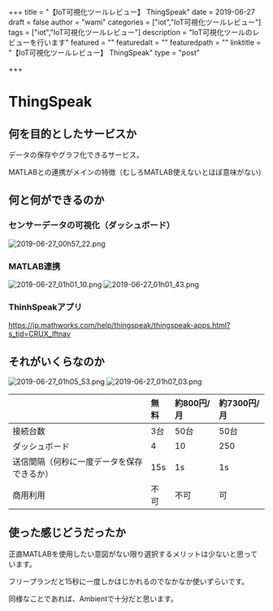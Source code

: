 +++
title = "【IoT可視化ツールレビュー】 ThingSpeak"
date = 2019-06-27
draft = false
author = "wami"
categories = ["iot","IoT可視化ツールレビュー"]
tags = ["iot","IoT可視化ツールレビュー"]
description = "IoT可視化ツールのレビューを行います"
featured = ""
featuredalt = ""
featuredpath = ""
linktitle = "【IoT可視化ツールレビュー】 ThingSpeak"
type = "post"

+++


# ThingSpeak

## 何を目的としたサービスか

データの保存やグラフ化できるサービス。

MATLABとの連携がメインの特徴（むしろMATLAB使えないとほぼ意味がない）

## 何と何ができるのか

### センサーデータの可視化（ダッシュボード）

![2019-06-27_00h57_22.png](https://qiita-image-store.s3.ap-northeast-1.amazonaws.com/0/97208/7cdfec3a-dafd-5aca-9a1f-e2957f94bdce.png)

### MATLAB連携

![2019-06-27_01h01_10.png](https://qiita-image-store.s3.ap-northeast-1.amazonaws.com/0/97208/b1950f80-1a64-913a-9dc5-a08536789451.png)
![2019-06-27_01h01_43.png](https://qiita-image-store.s3.ap-northeast-1.amazonaws.com/0/97208/7e794b9b-44d8-fe58-92e3-7ed0d5276a66.png)

### ThinhSpeakアプリ

https://jp.mathworks.com/help/thingspeak/thingspeak-apps.html?s_tid=CRUX_lftnav

## それがいくらなのか

![2019-06-27_01h05_53.png](https://qiita-image-store.s3.ap-northeast-1.amazonaws.com/0/97208/09d2cff3-d42c-7542-18d2-7cf958a7117c.png)
![2019-06-27_01h07_03.png](https://qiita-image-store.s3.ap-northeast-1.amazonaws.com/0/97208/141efdb8-d5be-440e-c982-9bb472dcc1a3.png)


||無料|約800円/月|約7300円/月|
|:----|:------|:------|:-------|
|接続台数|3台 |50台 |50台|
|ダッシュボード|4|10 |250|
|送信間隔（何秒に一度データを保存できるか）|15s|1s|1s|
|商用利用|不可|不可|可|

## 使った感じどうだったか

正直MATLABを使用したい意図がない限り選択するメリットは少ないと思っています。

フリープランだと15秒に一度しかはじかれるのでなかなか使いずらいです。

同様なことであれば、Ambientで十分だと思います。
